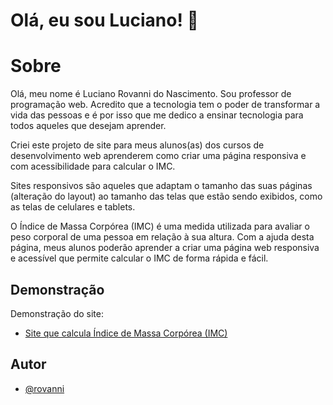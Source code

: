 # Olá, eu sou Luciano! 👋
# Sobre

Olá, meu nome é Luciano Rovanni do Nascimento. Sou professor de programação web. Acredito que a tecnologia tem o poder de transformar a vida das pessoas e é por isso que me dedico a ensinar tecnologia para todos aqueles que desejam aprender.

Criei este projeto de site para meus alunos(as) dos cursos de desenvolvimento web aprenderem como criar uma página responsiva e com acessibilidade para calcular o IMC.

Sites responsivos são aqueles que adaptam o tamanho das suas páginas (alteração do layout) ao tamanho das telas que estão sendo exibidos, como as telas de celulares e tablets.

O Índice de Massa Corpórea (IMC) é uma medida utilizada para avaliar o peso corporal de uma pessoa em relação à sua altura.
Com a ajuda desta página, meus alunos poderão aprender a criar uma página web responsiva e acessível que permite calcular o IMC de forma rápida e fácil.
## Demonstração

Demonstração do site:

 - [Site que calcula Índice de Massa Corpórea (IMC)](https://rovanni.github.io/imc/)

## Autor

- [@rovanni](https://www.github.com/rovanni)

